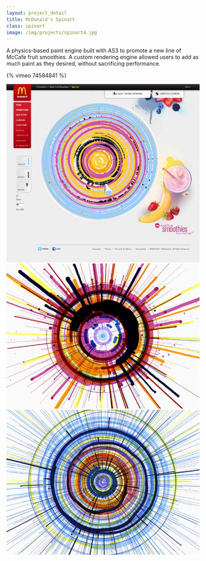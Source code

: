```yaml
---
layout: project_detail
title: McDonald's Spinart
class: spinart
image: /img/projects/spinart4.jpg
---
```


A physics-based paint engine built with AS3 to promote a new line of McCafe fruit smoothies. A custom rendering engine allowed users to add as much paint as they desired, without sacrificing performance.

{% vimeo 74584841 %}
<div><img src="/img/projects/spinart3.jpg" alt="Multi-color McDonalds spin art demonstration"/></div>
<div><img src="/img/projects/spinart4.jpg" alt="Multi-color McDonalds spin art variation"/></div>
<div><img src="/img/projects/spinart5.jpg" alt="Multi-color McDonalds spin art variation"/></div>
